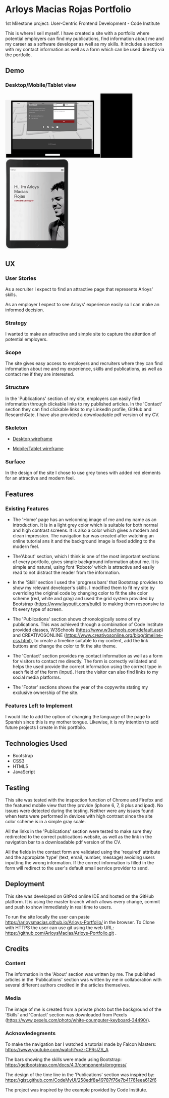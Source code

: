 # Arloys Macias Rojas Portfolio
1st Milestone project: User-Centric Frontend Development - Code Institute

This is where I sell myself. I have created a site with a portfolio where potential employers can find my publications, find information about me and my career as a software developer as well as my skills. It includes a section with my contact information as well as a form which can be used directly via the portfoilo.


## Demo

### Desktop/Mobile/Tablet view
<img src="assets/images/MyLaptopPortfoliogiphy.gif" width="60%" height="60%" /><img src="assets/images/portfolio-movil-demo.gif" width="20%" height="20%" /><img src="assets/images/portfoliotabletdemo.gif" width="40%" height="40%" />


## UX

### User Stories
As a recruiter I expect to find an attractive page that represents Arloys' skills.

As an employer I expect to see Arloys' experience easily so I can make an informed decision.

### Strategy
I wanted to make an attractive and simple site to capture the attention of potential employers.

### Scope
The site gives easy access to employers and recruiters where they can find information about me and my experience, skills and publications, as well as contact me if they are interested.

### Structure
In the 'Publications' section of my site, employers can easily find information through clickable links to my published articles. In the 'Contact' section they can find clickable links to my LinkedIn profile, GitHub and ResearchGate. I have also provided a downloadable pdf version of my CV.

### Skeleton

- <a href="https://github.com/ArloysMacias/PortFolio2/blob/master/assets/images/image-Design.jpg" target="blank">Desktop wireframe</a>

- <a href="https://github.com/ArloysMacias/PortFolio2/blob/master/assets/images/movilwireframe.jpg" target="blank">Mobile/Tablet wireframe</a> 

### Surface

In the design of the site I chose to use grey tones with added red elements for an attractive and modern feel.

## Features

### Existing Features

- The 'Home' page has an welcoming image of me and my name as an introduction. It is in a light grey color which is suitable for both normal and high contrast screens. It is also a color which gives a modern and clean impression. The navigation bar was created after watching an online tutorial ans it and the background image is fixed adding to the modern feel.

- The'About' section, which I think is one of the most important sections of every portfoilo, gives simple background information about me. It is simple and natural, using font 'Roboto' which is attractive and easily read to not distract the reader from the information. 

- In the 'Skill' section I used the 'progress bars' that Bootstrap provides to show my relevant developer's skills. I modified them to fit my site by overriding the original code by changing color to fit the site color scheme (red, white and gray) and used the grid system provided by Bootstrap (https://www.layoutit.com/build) to making them responsive to fit every type of screen.

- The 'Publications' section shows chronologically some of my publications. This was achieved through a combination of Code Institute provided classes, W3Schools (https://www.w3schools.com/default.asp) and CREATIVOSONLINE (https://www.creativosonline.org/blog/timeline-css.html), to create a timeline suitable to my content, add the link buttons and change the color to fit the site theme.

- The 'Contact' section provides my contact information as well as a form for visitors to contact me directly. The form is correctly validated and helps the used provide the correct information using the correct type in each field of the form (input). Here  the visitor can also find links to my social media platforms.

- The 'Footer' sections shows the year of the copywrite stating my exclusive ownership of the site.

### Features Left to Implement

I would like to add the option of changing the language of the page to Spanish since this is my mother tongue. Likewise, it is my intention to add future projects I create in this portfoilo.

## Technologies Used

- Bootstrap
- CSS3
- HTML5
- JavaScript

## Testing

This site was tested with the inspection function of Chrome and Firefox and the featured mobile view that they provide (iphone 6, 7, 8 plus and ipad). No issues were detected during the testing. Neither were any issues found when tests were performed in devices with high contrast since the site color scheme is in a simple gray scale. 

All the links in the 'Publications' section were tested to make sure they redirected to the correct publications website, as well as the link in the navigation bar to a downloadable pdf version of the CV.

All the fields in the contact form are validated using the 'required' attribute and the appropiate 'type' (text, email, number, message) avoiding users inputting the wrong information. If the correct information is filled in the form will redirect to the user's default email service provider to send.

## Deployment

This site was developed on GitPod online IDE and hosted on the GitHub platform. It is using the master branch which allows every change, commit and push to show immediately in real time to users. 

To run the site locally the user can paste https://arloysmacias.github.io/Arloys-Portfolio/ in the browser. To Clone with HTTPS the user can use git using the web URL: https://github.com/ArloysMacias/Arloys-Portfolio.git .

## Credits

### Content

The information in the 'About' section was written by me. The published articles in the 'Publications' section was written by me in collaboration with several different authors credited in the articles themselves.

### Media

The image of me is created from a private photo but the background of the 'Skills' and 'Contact' section was downloaded from Pexels (https://www.pexels.com/photo/white-coumputer-keyboard-34490/).

### Acknowledegments

To make the navigation bar I watched a tutorial made by Falcon Masters: https://www.youtube.com/watch?v=z-CPRslZS_A

The bars showing the skills were made using Bootstrap: https://getbootstrap.com/docs/4.3/components/progress/

The design of the time line in the 'Publications' section was inspired by: https://gist.github.com/CodeMyUI/258edf8a49787f76e7b41761eea612f6

The project was inspired by the example provided by Code Institute.